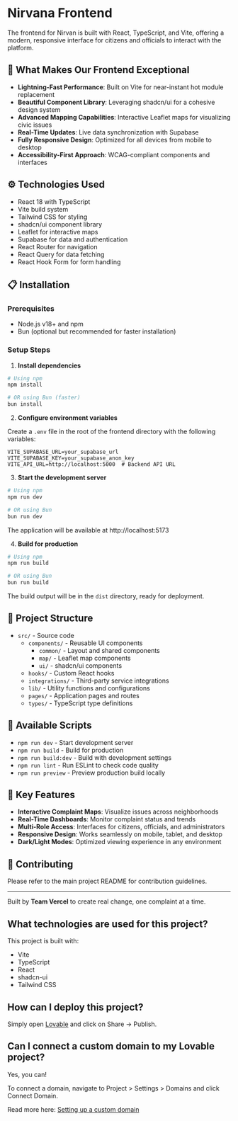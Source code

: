 # Nirvana Frontend

The frontend for Nirvan is built with React, TypeScript, and Vite, offering a modern, responsive interface for citizens and officials to interact with the platform.

## 🌟 What Makes Our Frontend Exceptional

- **Lightning-Fast Performance**: Built on Vite for near-instant hot module replacement
- **Beautiful Component Library**: Leveraging shadcn/ui for a cohesive design system
- **Advanced Mapping Capabilities**: Interactive Leaflet maps for visualizing civic issues
- **Real-Time Updates**: Live data synchronization with Supabase
- **Fully Responsive Design**: Optimized for all devices from mobile to desktop
- **Accessibility-First Approach**: WCAG-compliant components and interfaces

## ⚙️ Technologies Used

- React 18 with TypeScript
- Vite build system
- Tailwind CSS for styling
- shadcn/ui component library
- Leaflet for interactive maps
- Supabase for data and authentication
- React Router for navigation
- React Query for data fetching
- React Hook Form for form handling

## 📋 Installation

### Prerequisites

- Node.js v18+ and npm
- Bun (optional but recommended for faster installation)

### Setup Steps

1. **Install dependencies**

```bash
# Using npm
npm install

# OR using Bun (faster)
bun install
```

2. **Configure environment variables**

Create a `.env` file in the root of the frontend directory with the following variables:

```
VITE_SUPABASE_URL=your_supabase_url
VITE_SUPABASE_KEY=your_supabase_anon_key
VITE_API_URL=http://localhost:5000  # Backend API URL
```

3. **Start the development server**

```bash
# Using npm
npm run dev

# OR using Bun
bun run dev
```

The application will be available at http://localhost:5173

4. **Build for production**

```bash
# Using npm
npm run build

# OR using Bun
bun run build
```

The build output will be in the `dist` directory, ready for deployment.

## 📂 Project Structure

- `src/` - Source code
  - `components/` - Reusable UI components
    - `common/` - Layout and shared components
    - `map/` - Leaflet map components
    - `ui/` - shadcn/ui components
  - `hooks/` - Custom React hooks
  - `integrations/` - Third-party service integrations
  - `lib/` - Utility functions and configurations
  - `pages/` - Application pages and routes
  - `types/` - TypeScript type definitions

## 🔄 Available Scripts

- `npm run dev` - Start development server
- `npm run build` - Build for production
- `npm run build:dev` - Build with development settings
- `npm run lint` - Run ESLint to check code quality
- `npm run preview` - Preview production build locally

## 🧩 Key Features

- **Interactive Complaint Maps**: Visualize issues across neighborhoods
- **Real-Time Dashboards**: Monitor complaint status and trends
- **Multi-Role Access**: Interfaces for citizens, officials, and administrators
- **Responsive Design**: Works seamlessly on mobile, tablet, and desktop
- **Dark/Light Modes**: Optimized viewing experience in any environment

## 🤝 Contributing

Please refer to the main project README for contribution guidelines.

---

Built by **Team Vercel** to create real change, one complaint at a time.

## What technologies are used for this project?

This project is built with:

- Vite
- TypeScript
- React
- shadcn-ui
- Tailwind CSS

## How can I deploy this project?

Simply open [Lovable](https://lovable.dev/projects/9e03a48b-deaf-4519-8179-13af29a086b9) and click on Share -> Publish.

## Can I connect a custom domain to my Lovable project?

Yes, you can!

To connect a domain, navigate to Project > Settings > Domains and click Connect Domain.

Read more here: [Setting up a custom domain](https://docs.lovable.dev/tips-tricks/custom-domain#step-by-step-guide)
